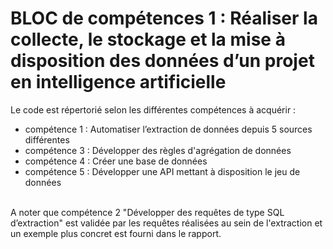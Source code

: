 # BLOC de compétences 1 : Réaliser la collecte, le stockage et la mise à disposition des données d’un projet en intelligence artificielle
Le code est répertorié selon les différentes compétences à acquérir : 
  - compétence 1 : Automatiser l’extraction de données depuis 5 sources différentes
  - compétence 3 : Développer des règles d'agrégation de données 
  - compétence 4 : Créer une base de données 
  - compétence 5 : Développer une API mettant à disposition le jeu de données
<br>
A noter que compétence 2 "Développer des requêtes de type SQL d’extraction" est validée par les requêtes réalisées au sein de l'extraction et un exemple plus concret est fourni dans le rapport.

